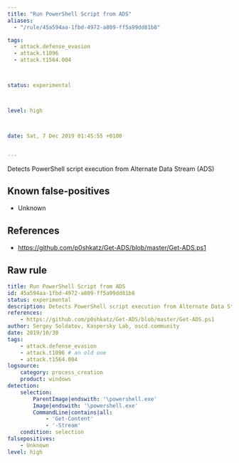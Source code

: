 ```yaml
---
title: "Run PowerShell Script from ADS"
aliases:
  - "/rule/45a594aa-1fbd-4972-a809-ff5a99dd81b8"

tags:
  - attack.defense_evasion
  - attack.t1096
  - attack.t1564.004



status: experimental



level: high



date: Sat, 7 Dec 2019 01:45:55 +0100


---
```


Detects PowerShell script execution from Alternate Data Stream (ADS)

<!--more-->


## Known false-positives

* Unknown



## References

* https://github.com/p0shkatz/Get-ADS/blob/master/Get-ADS.ps1


## Raw rule
```yaml
title: Run PowerShell Script from ADS
id: 45a594aa-1fbd-4972-a809-ff5a99dd81b8
status: experimental
description: Detects PowerShell script execution from Alternate Data Stream (ADS)
references:
    - https://github.com/p0shkatz/Get-ADS/blob/master/Get-ADS.ps1
author: Sergey Soldatov, Kaspersky Lab, oscd.community
date: 2019/10/30
tags:
    - attack.defense_evasion
    - attack.t1096 # an old one
    - attack.t1564.004
logsource:
    category: process_creation
    product: windows
detection:
    selection:
        ParentImage|endswith: '\powershell.exe'
        Image|endswith: '\powershell.exe'
        CommandLine|contains|all:
            - 'Get-Content'
            - '-Stream'
    condition: selection
falsepositives:
    - Unknown
level: high

```
